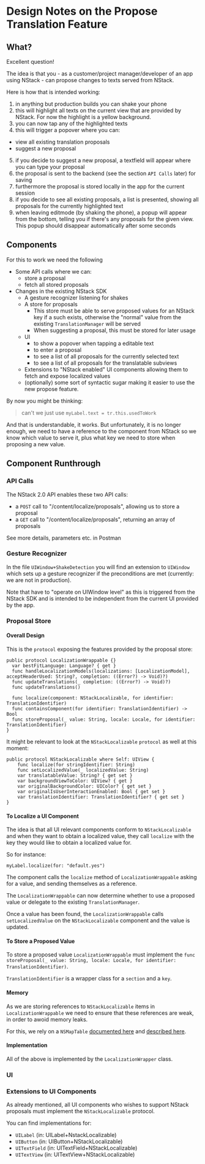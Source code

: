 # Design Notes on the Propose Translation Feature

## What?
Excellent question!

The idea is that you - as a customer/project manager/developer of an app using NStack - can propose changes to texts served from NStack.

Here is how that is intended working:

1. in anything but production builds you can shake your phone
2. this will highlight all texts on the current view that are provided by NStack. For now the highlight is a yellow background.
3. you can now tap any of the highlighted texts
4. this will trigger a popover where you can:
  - view all existing translation proposals
  - suggest a new proposal
5. if you decide to suggest a new proposal, a textfield will appear where you can type your proposal
6. the proposal is sent to the backend (see the section `API Calls` later) for saving
7. furthermore the proposal is stored locally in the app for the current session
8. if you decide to see all existing proposals, a list is presented, showing all proposals for the currently highlighted text
9. when leaving editmode (by shaking the phone), a popup will appear from the bottom, telling you if there's any proposals for the given view. This popup should disappear automatically after some seconds

## Components
For this to work we need the following

- Some API calls where we can:
  - store a proposal
  - fetch all stored proposals
- Changes in the existing NStack SDK
  - A gesture recognizer listening for shakes
  - A store for proposals
    - This store must be able to serve proposed values for an NStack key if a such exists, otherwise the "normal" value from the existing `TranslationManager` will be served
    - When suggesting a proposal, this must be stored for later usage
  - UI
    - to show a popover when tapping a editable text
    - to enter a proposal
    - to see a list of all proposals for the currently selected text
    - to see a list of all proposals for the translatable subviews
  - Extensions to "NStack enabled" UI components allowing them to fetch and expose localized values
  - (optionally) some sort of syntactic sugar making it easier to use the new propose feature.

By now you might be thinking:

> can't we just use `myLabel.text = tr.this.usedToWork`

And that is understandable, it works. But unfortunately, it is no longer enough, we need to have a reference to the component from NStack so we know which value to serve it, plus what key we need to store when proposing a new value.

## Component Runthrough

### API Calls
The NStack 2.0 API enables these two API calls:

- a `POST` call to "/content/localize/proposals", allowing us to store a proposal
- a `GET` call to "/content/localize/proposals", returning an array of proposals

See more details, parameters etc. in Postman

### Gesture Recognizer
In the file `UIWindow+ShakeDetection` you will find an extension to `UIWindow` which sets up a gesture recognizer if the preconditions are met (currently: we are not in production).

Note that have to "operate on UIWindow level" as this is triggered from the NStack SDK and is intended to be independent from the current UI provided by the app.

### Proposal Store
#### Overall Design
This is the `protocol` exposing the features provided by the proposal store:

```
public protocol LocalizationWrappable {}
  var bestFitLanguage: Language? { get }
  func handleLocalizationModels(localizations: [LocalizationModel], acceptHeaderUsed: String?, completion: ((Error?) -> Void)?)
  func updateTranslations(_ completion: ((Error?) -> Void)?)
  func updateTranslations()

  func localize(component: NStackLocalizable, for identifier: TranslationIdentifier)
  func containsComponent(for identifier: TranslationIdentifier) -> Bool
  func storeProposal(_ value: String, locale: Locale, for identifier: TranslationIdentifier)
}
```

It might be relevant to look at the `NStackLocalizable` `protocol` as well at this moment:

```
public protocol NStackLocalizable where Self: UIView {
    func localize(for stringIdentifier: String)
    func setLocalizedValue(_ localizedValue: String)
    var translatableValue: String? { get set }
    var backgroundViewToColor: UIView? { get }
    var originalBackgroundColor: UIColor? { get set }
    var originalIsUserInteractionEnabled: Bool { get set }
    var translationIdentifier: TranslationIdentifier? { get set }
}
```

#### To Localize a UI Component
The idea is that all UI relevant components conform to `NStackLocalizable` and when they want to obtain a localized value, they call `localize` with the key they would like to obtain a localized value for.

So for instance:

`myLabel.localize(for: "default.yes")`

The component calls the `localize` method of `LocalizationWrappable` asking for a value, and sending themselves as a reference.

The `LocalizationWrappable` can now determine whether to use a proposed value or delegate to the existing `TranslationManager`.

Once a value has been found, the `LocalizationWrappable` calls `setLocalizedValue` on the `NStackLocalizable` component and the value is updated.

#### To Store a Proposed Value
To store a proposed value `LocalizationWrappable` must implement the `func storeProposal(_ value: String, locale: Locale, for identifier: TranslationIdentifier)`.

`TranslationIdentifier` is a wrapper class for a `section` and a `key`.

#### Memory
As we are storing references to `NStackLocalizable` items in `LocalizationWrappable` we need to ensure that these references are weak, in order to awoid memory leaks.

For this, we rely on a `NSMapTable` [documented here](https://developer.apple.com/documentation/foundation/nsmaptable) and [described here](https://nshipster.com/nshashtable-and-nsmaptable/).

#### Implementation
All of the above is implemented by the `LocalizationWrapper` class.

### UI

### Extensions to UI Components
As already mentioned, all UI components who wishes to support NStack proposals must implement the `NStackLocalizable` protocol.

You can find implementations for:

- `UILabel` (in: UILabel+NstackLocalizable)
- `UIButton` (in: UIButton+NStackLocalizable)
- `UITextField` (in: UITextField+NStackLocalizable)
- `UITextView` (in: UITextView+NStackLocalizable)
